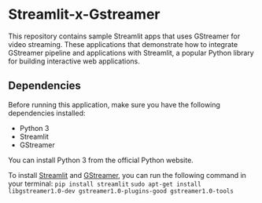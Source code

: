 # Streamlit-x-Gstreamer
 This repository contains sample Streamlit apps that uses GStreamer for video streaming. These applications that demonstrate how to integrate GStreamer pipeline and applications with Streamlit, a popular Python library for building interactive web applications.
## Dependencies
Before running this application, make sure you have the following dependencies installed:

- Python 3
- Streamlit
- GStreamer

You can install Python 3 from the official Python website.

To install [Streamlit](https://docs.streamlit.io/library/get-started/installation) and [GStreamer](https://gstreamer.freedesktop.org/documentation/installing/index.html?gi-language=c), you can run the following command in your terminal:
```pip install streamlit```
```sudo apt-get install libgstreamer1.0-dev gstreamer1.0-plugins-good gstreamer1.0-tools```